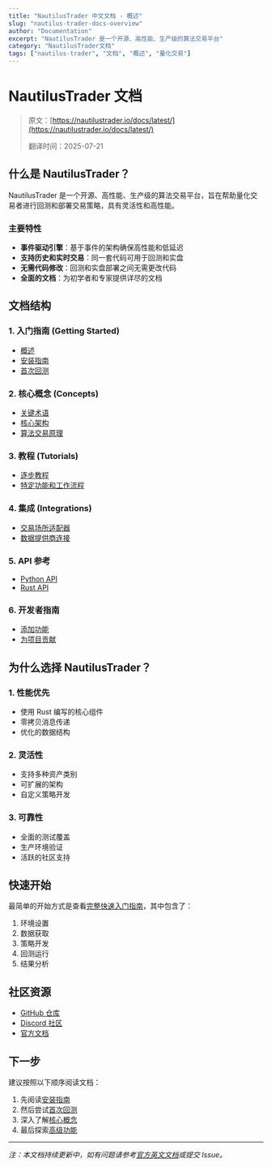 ```yaml
---
title: "NautilusTrader 中文文档 - 概述"
slug: "nautilus-trader-docs-overview"
author: "Documentation"
excerpt: "NautilusTrader 是一个开源、高性能、生产级的算法交易平台"
category: "NautilusTrader文档"
tags: ["nautilus-trader", "文档", "概述", "量化交易"]
---
```


# NautilusTrader 文档

> 原文：[https://nautilustrader.io/docs/latest/](https://nautilustrader.io/docs/latest/)
>
> 翻译时间：2025-07-21

## 什么是 NautilusTrader？

NautilusTrader 是一个开源、高性能、生产级的算法交易平台，旨在帮助量化交易者进行回测和部署交易策略，具有灵活性和高性能。

### 主要特性

- **事件驱动引擎**：基于事件的架构确保高性能和低延迟
- **支持历史和实时交易**：同一套代码可用于回测和实盘
- **无需代码修改**：回测和实盘部署之间无需更改代码
- **全面的文档**：为初学者和专家提供详尽的文档

## 文档结构

### 1. 入门指南 (Getting Started)
- [概述](/posts/nautilus-docs-overview)
- [安装指南](/posts/nautilus-docs-installation)
- [首次回测](/posts/nautilus-docs-first-backtest)

### 2. 核心概念 (Concepts)
- [关键术语](/posts/nautilus-docs-key-terms)
- [核心架构](/posts/nautilus-docs-architecture)
- [算法交易原理](/posts/nautilus-docs-algo-trading)

### 3. 教程 (Tutorials)
- [逐步教程](/posts/nautilus-docs-tutorials)
- [特定功能和工作流程](/posts/nautilus-docs-workflows)

### 4. 集成 (Integrations)
- [交易场所适配器](/posts/nautilus-docs-venue-adapters)
- [数据提供商连接](/posts/nautilus-docs-data-providers)

### 5. API 参考
- [Python API](/posts/nautilus-docs-python-api)
- [Rust API](/posts/nautilus-docs-rust-api)

### 6. 开发者指南
- [添加功能](/posts/nautilus-docs-add-features)
- [为项目贡献](/posts/nautilus-docs-contributing)

## 为什么选择 NautilusTrader？

### 1. 性能优先
- 使用 Rust 编写的核心组件
- 零拷贝消息传递
- 优化的数据结构

### 2. 灵活性
- 支持多种资产类别
- 可扩展的架构
- 自定义策略开发

### 3. 可靠性
- 全面的测试覆盖
- 生产环境验证
- 活跃的社区支持

## 快速开始

最简单的开始方式是查看[完整快速入门指南](/posts/nautilus-trader-quickstart-complete)，其中包含了：

1. 环境设置
2. 数据获取
3. 策略开发
4. 回测运行
5. 结果分析

## 社区资源

- [GitHub 仓库](https://github.com/nautechsystems/nautilus_trader)
- [Discord 社区](https://discord.gg/AUWEAMZk)
- [官方文档](https://nautilustrader.io/docs/)

## 下一步

建议按照以下顺序阅读文档：

1. 先阅读[安装指南](/posts/nautilus-docs-installation)
2. 然后尝试[首次回测](/posts/nautilus-docs-first-backtest)
3. 深入了解[核心概念](/posts/nautilus-docs-concepts)
4. 最后探索[高级功能](/posts/nautilus-docs-advanced)

---

*注：本文档持续更新中，如有问题请参考[官方英文文档](https://nautilustrader.io/docs/latest/)或提交 Issue。*